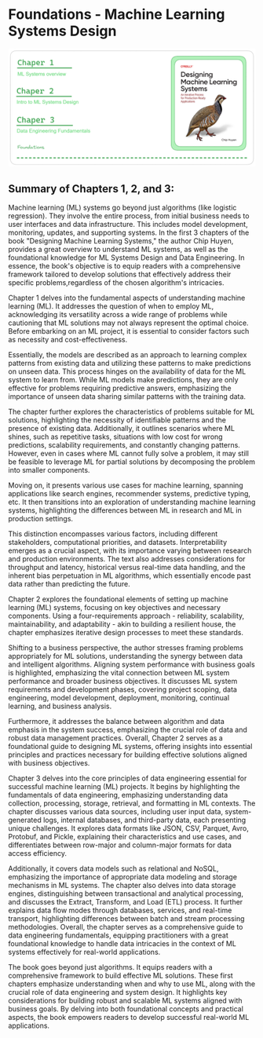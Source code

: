 
# Foundations - Machine Learning Systems Design

<center><img width="800" src="../../Imgs/Chapter123_DMLS.png"></center>


## Summary of Chapters 1, 2, and 3:

Machine learning (ML) systems go beyond just algorithms (like logistic regression). They involve the entire process, from initial business needs to user interfaces and data infrastructure. This includes model development, monitoring, updates, and supporting systems. In the first 3 chapters of the book "Designing Machine Learning Systems," the author Chip Huyen, provides a great overview to understand ML systems, as well as the foundational knowledge for ML Systems Design and Data Engineering. In essence, the book's objective is to equip readers with a comprehensive framework tailored to develop solutions that effectively address their specific problems,regardless of the chosen algorithm's intricacies.

Chapter 1 delves into the fundamental aspects of understanding machine learning (ML). It addresses the question of when to employ ML, acknowledging its versatility across a wide range of problems while cautioning that ML solutions may not always represent the optimal choice. Before embarking on an ML project, it is essential to consider factors such as necessity and cost-effectiveness.

Essentially, the models are described as an approach to learning complex patterns from existing data and utilizing these patterns to make predictions on unseen data. This process hinges on the availability of data for the ML system to learn from. While ML models make predictions, they are only effective for problems requiring predictive answers, emphasizing the importance of unseen data sharing similar patterns with the training data.

The chapter further explores the characteristics of problems suitable for ML solutions, highlighting the necessity of identifiable patterns and the presence of existing data. Additionally, it outlines scenarios where ML shines, such as repetitive tasks, situations with low cost for wrong predictions, scalability requirements, and constantly changing patterns. However, even in cases where ML cannot fully solve a problem, it may still be feasible to leverage ML for partial solutions by decomposing the problem into smaller components.

Moving on, it presents various use cases for machine learning, spanning applications like search engines, recommender systems, predictive typing, etc. It then transitions into an exploration of understanding machine learning systems, highlighting the differences between ML in research and ML in production settings.

This distinction encompasses various factors, including different stakeholders, computational priorities, and datasets. Interpretability emerges as a crucial aspect, with its importance varying between research and production environments. The text also addresses considerations for throughput and latency, historical versus real-time data handling, and the inherent bias perpetuation in ML algorithms, which essentially encode past data rather than predicting the future.

Chapter 2 explores the foundational elements of setting up machine learning (ML) systems, focusing on key objectives and necessary components. Using a four-requirements approach - reliability, scalability, maintainability, and adaptability - akin to building a resilient house, the chapter emphasizes iterative design processes to meet these standards.

Shifting to a business perspective, the author stresses framing problems appropriately for ML solutions, understanding the synergy between data and intelligent algorithms. Aligning system performance with business goals is highlighted, emphasizing the vital connection between ML system performance and broader business objectives. It discusses ML system requirements and development phases, covering project scoping, data engineering, model development, deployment, monitoring, continual learning, and business analysis.

Furthermore, it addresses the balance between algorithm and data emphasis in the system success, emphasizing the crucial role of data and robust data management practices. Overall, Chapter 2 serves as a foundational guide to designing ML systems, offering insights into essential principles and practices necessary for building effective solutions aligned with business objectives.

Chapter 3 delves into the core principles of data engineering essential for successful machine learning (ML) projects. It begins by highlighting the fundamentals of data engineering, emphasizing understanding data collection, processing, storage, retrieval, and formatting in ML contexts. The chapter discusses various data sources, including user input data, system-generated logs, internal databases, and third-party data, each presenting unique challenges. It explores data formats like JSON, CSV, Parquet, Avro, Protobuf, and Pickle, explaining their characteristics and use cases, and differentiates between row-major and column-major formats for data access efficiency. 

Additionally, it covers data models such as relational and NoSQL, emphasizing the importance of appropriate data modeling and storage mechanisms in ML systems. The chapter also delves into data storage engines, distinguishing between transactional and analytical processing, and discusses the Extract, Transform, and Load (ETL) process. It further explains data flow modes through databases, services, and real-time transport, highlighting differences between batch and stream processing methodologies. Overall, the chapter serves as a comprehensive guide to data engineering fundamentals, equipping practitioners with a great foundational knowledge to handle data intricacies in the context of ML systems effectively for real-world applications.

The book goes beyond just algorithms. It equips readers with a comprehensive framework to build effective ML solutions. These first chapters emphasize understanding when and why to use ML, along with the crucial role of data engineering and system design. It highlights key considerations for building robust and scalable ML systems aligned with business goals.
By delving into both foundational concepts and practical aspects, the book empowers readers to develop successful real-world ML applications.
